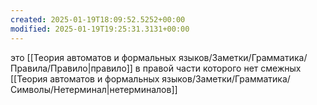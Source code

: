 ```yaml
---
created: 2025-01-19T18:09:52.5252+00:00
modified: 2025-01-19T19:25:31.3131+00:00
---
```

это [[Теория автоматов и формальных языков/Заметки/Грамматика/Правила/Правило|правило]] в правой части которого нет смежных [[Теория автоматов и формальных языков/Заметки/Грамматика/Символы/Нетерминал|нетерминалов]]